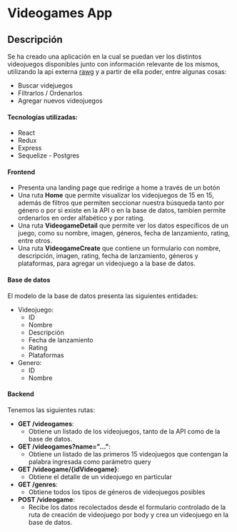 # Videogames App

## Descripción

Se ha creado una aplicación en la cual se puedan ver los distintos videojuegos disponibles junto con información relevante de los mismos, utilizando la api externa [rawg](https://rawg.io/apidocs) y a partir de ella poder, entre algunas cosas:

  - Buscar videjuegos
  - Filtrarlos / Ordenarlos
  - Agregar nuevos videojuegos

#### __Tecnologías utilizadas:__
- React
- Redux
- Express
- Sequelize - Postgres

#### __Frontend__

- Presenta una landing page que redirige a home a través de un botón
- Una ruta __Home__ que permite visualizar los videojuegos de 15 en 15, además de filtros que permiten seccionar nuestra búsqueda tanto por género o por si existe en la API o en la base de datos, tambien permite ordenarlos en order alfabético y por rating. 
- Una ruta __VideogameDetail__ que permite ver los datos específicos de un juego, como su nombre, imagen, géneros, fecha de lanzamiento, rating, entre otros.
- Una ruta __VideogameCreate__ que contiene un formulario con nombre, descripción, imagen, rating, fecha de lanzamiento, géneros y plataformas, para agregar un videojuego a la base de datos.

#### __Base de datos__

El modelo de la base de datos presenta las siguientes entidades:

- Videojuego:
  - ID
  - Nombre
  - Descripción
  - Fecha de lanzamiento
  - Rating
  - Plataformas
- Genero:
  - ID
  - Nombre

#### __Backend__

Tenemos las siguientes rutas:

- __GET /videogames__:
  - Obtiene un listado de los videojuegos, tanto de la API como de la base de datos.
- __GET /videogames?name="..."__:
  - Obtiene un listado de las primeros 15 videojuegos que contengan la palabra ingresada como parámetro query
- __GET /videogame/{idVideogame}__:
  - Obtiene el detalle de un videojuego en particular
- __GET /genres__:
  - Obtiene todos los tipos de géneros de videojuegos posibles
- __POST /videogame__:
  - Recibe los datos recolectados desde el formulario controlado de la ruta de creación de videojuego por body y crea un videojuego en la base de datos.